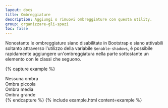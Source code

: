 ```yaml
---
layout: docs
title: Ombreggiature
description: Aggiungi o rimuovi ombreggiature con questa utility.
group: organizzare-gli-spazi
toc: false
---
```


Nonostante le ombreggiature siano disabilitate in Bootstrap e siano attivabili soltanto attraverso l'utilizzo della variabile `$enable-shadows`, è possibile rapidamente aggiungere un'ombreggiatura nella parte sottostante un elemento con le classi che seguono.

{% capture example %}

<div class="shadow-none p-3 mb-5 bg-light">Nessuna ombra</div>
<div class="shadow-sm p-3 mb-5 bg-white">Ombra piccola</div>
<div class="shadow p-3 mb-5 bg-white">Ombra media</div>
<div class="shadow-lg p-3 mb-5 bg-white">Ombra grande</div>
{% endcapture %}
{% include example.html content=example %}
